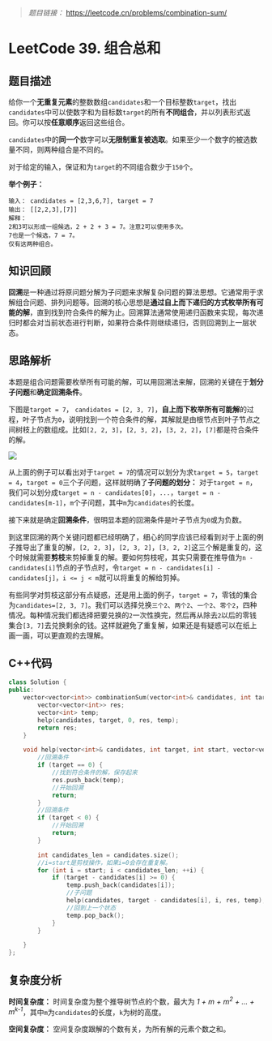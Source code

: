 
> *题目链接：* https://leetcode.cn/problems/combination-sum/

# LeetCode 39. 组合总和

## 题目描述

给你一个**无重复元素**的整数数组`candidates`和一个目标整数`target`，找出`candidates`中可以使数字和为目标数`target`的所有**不同组合**，并以列表形式返回。你可以按**任意顺序**返回这些组合。

`candidates`中的**同一个**数字可以**无限制重复被选取**。如果至少一个数字的被选数量不同，则两种组合是不同的。 

对于给定的输入，保证和为`target`的不同组合数少于`150`个。

**举个例子：**

```
输入： candidates = [2,3,6,7], target = 7
输出： [[2,2,3],[7]]
解释：
2和3可以形成一组候选，2 + 2 + 3 = 7。注意2可以使用多次。
7也是一个候选，7 = 7。
仅有这两种组合。
```

## 知识回顾

**回溯**是一种通过将原问题分解为子问题来求解复杂问题的算法思想。它通常用于求解组合问题、排列问题等。回溯的核心思想是**通过自上而下递归的方式枚举所有可能的解**，直到找到符合条件的解为止。回溯算法通常使用递归函数来实现，每次递归时都会对当前状态进行判断，如果符合条件则继续递归，否则回溯到上一层状态。

## 思路解析

本题是组合问题需要枚举所有可能的解，可以用回溯法来解，回溯的关键在于**划分子问题**和**确定回溯条件**。

下图是`target = 7`， `candidates = [2, 3, 7]`，**自上而下枚举所有可能解**的过程，叶子节点为`0`，说明找到一个符合条件的解，其解就是由根节点到叶子节点之间树枝上的数组成。比如`[2, 2, 3]`，`[2, 3, 2]`，`[3, 2, 2]`，`[7]`都是符合条件的解。

![](https://gitee.com/ldtech007/picture/raw/master/pic/lc-0039-01.png)

从上面的例子可以看出对于`target = 7`的情况可以划分为求`target = 5`，`target = 4`，`target = 0`三个子问题，这样就明确了**子问题的划分：** 对于`target = n`，我们可以划分成`target = n - candidates[0]`，`...`，`target = n - candidates[m-1]`，`m`个子问题，其中`m`为`candidates`的长度。

接下来就是确定**回溯条件**，很明显本题的回溯条件是叶子节点为`0`或为负数。

到这里回溯的两个关键问题都已经明确了，细心的同学应该已经看到对于上面的例子推导出了重复的解，`[2, 2, 3]`，`[2, 3, 2]`，`[3, 2, 2]`这三个解是重复的，这个时候就需要**剪枝**来剪掉重复的解。要如何剪枝呢，其实只需要在推导值为`n - candidates[i]`节点的子节点时，令`target = n - candidates[i] - candidates[j]`，`i <= j < m`就可以将重复的解给剪掉。

有些同学对剪枝这部分有点疑惑，还是用上面的例子，`target = 7`，零钱的集合为`candidates=[2, 3, 7]`。我们可以选择兑换`三个2`、`两个2`、`一个2`、`零个2`，四种情况。每种情况我们都选择把要兑换的`2`一次性换完，然后再从除去`2`以后的零钱集合`[3, 7]`去兑换剩余的钱。这样就避免了重复解，如果还是有疑惑可以在纸上画一画，可以更直观的去理解。

## C++代码

```cpp
class Solution {
public:
    vector<vector<int>> combinationSum(vector<int>& candidates, int target) {
        vector<vector<int>> res;
        vector<int> temp;
        help(candidates, target, 0, res, temp);
        return res;
    }

    void help(vector<int>& candidates, int target, int start, vector<vector<int>>& res, vector<int>& temp) {
        //回溯条件
        if (target == 0) {
            //找到符合条件的解，保存起来
            res.push_back(temp);
            //开始回溯
            return;
        }
        //回溯条件
        if (target < 0) {
            //开始回溯
            return;
        }

        int candidates_len = candidates.size();
        //i=start是剪枝操作，如果i=0会存在重复解。
        for (int i = start; i < candidates_len; ++i) {
            if (target - candidates[i] >= 0) {
                temp.push_back(candidates[i]);
                //子问题
                help(candidates, target - candidates[i], i, res, temp);
                //回到上一个状态
                temp.pop_back();  
            }
        }

    }
};

```

## 复杂度分析

**时间复杂度：** 时间复杂度为整个推导树节点的个数，最大为 *1 + m + m<sup>2</sup> + ... + m<sup>k-1</sup>*，其中`m`为`candidates`的长度，`k`为树的高度。

**空间复杂度：** 空间复杂度跟解的个数有关，为所有解的元素个数之和。


